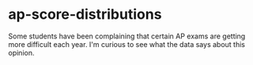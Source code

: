 # ap-score-distributions
Some students have been complaining that certain AP exams are getting more difficult each year.  I'm curious to see what the data says about this opinion. 

